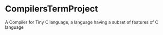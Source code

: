 # CompilersTermProject
A Compiler for Tiny C language, a language having a subset of features of C language
